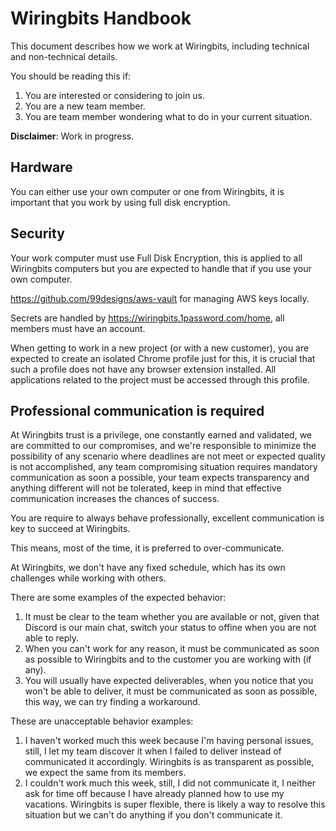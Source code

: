 # Wiringbits Handbook
This document describes how we work at Wiringbits, including technical and non-technical details.

You should be reading this if:

1. You are interested or considering to join us.
2. You are a new team member.
3. You are team member wondering what to do in your current situation.


**Disclaimer**: Work in progress.


## Hardware

You can either use your own computer or one from Wiringbits, it is important that you work by using full disk encryption.

## Security
Your work computer must use Full Disk Encryption, this is applied to all Wiringbits computers but you are expected to handle that if you use your own computer.

https://github.com/99designs/aws-vault for managing AWS keys locally.

Secrets are handled by https://wiringbits.1password.com/home, all members must have an account.

When getting to work in a new project (or with a new customer), you are expected to create an isolated Chrome profile just for this, it is crucial that such a profile does not have any browser extension installed. All applications related to the project must be accessed through this profile.

## Professional communication is required

At Wiringbits trust is a privilege, one constantly earned and validated, we are committed to our compromises, and we're responsible to minimize the possibility of any scenario where deadlines are not meet or expected quality is not accomplished, any team compromising situation requires mandatory communication as soon a possible, your team expects transparency and anything different will not be tolerated, keep in mind that effective communication increases the chances of success.

You are require to always behave professionally, excellent communication is key to succeed at Wiringbits.

This means, most of the time, it is preferred to over-communicate.

At Wiringbits, we don't have any fixed schedule, which has its own challenges while working with others.

There are some examples of the expected behavior:

1. It must be clear to the team whether you are available or not, given that Discord is our main chat, switch your status to offine when you are not able to reply.
2. When you can't work for any reason, it must be communicated as soon as possible to Wiringbits and to the customer you are working with (if any).
3. You will usually have expected deliverables, when you notice that you won't be able to deliver, it must be communicated as soon as possible, this way, we can try finding a workaround.


These are unacceptable behavior examples:

1. I haven't worked much this week because I'm having personal issues, still, I let my team discover it when I failed to deliver instead of communicated it accordingly. Wiringbits is as transparent as possible, we expect the same from its members.
2. I couldn't work much this week, still, I did not communicate it, I neither ask for time off because I have already planned how to use my vacations. Wiringbits is super flexible, there is likely a way to resolve this situation but we can't do anything if you don't communicate it.
